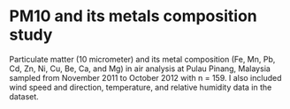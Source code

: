 # PM10 and its metals composition study
Particulate matter (10 micrometer) and its metal composition (Fe, Mn, Pb, Cd, Zn, Ni, Cu, Be, Ca, and Mg) in air analysis at Pulau Pinang, Malaysia sampled from November 2011 to October 2012 with n = 159. I also included wind speed and direction, temperature, and relative humidity data in the dataset.
